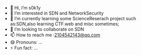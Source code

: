 - 👋 Hi, I’m s0k1y
- 👀 I’m interested in SDN and NetworkSecurity
- 🌱 I’m currently learning some ScienceReserach project such as:SDN,also learning CTF.web and misc sometimes;
- 💞️ I’m looking to collaborate on SDN
- 📫 How to reach me :2104542143@qq.com
- 😄 Pronouns: ...
- ⚡ Fun fact: ...

<!---
skyxt05013/skyxt05013 is a ✨ special ✨ repository because its `README.md` (this file) appears on your GitHub profile.
You can click the Preview link to take a look at your changes.
--->

